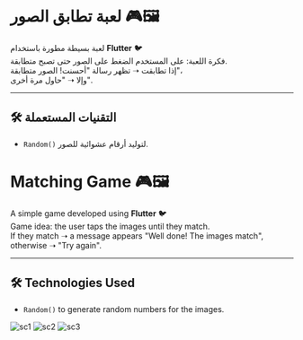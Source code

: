 
# لعبة تطابق الصور 🎮🖼️

لعبة بسيطة مطورة باستخدام **Flutter** 🐦  
فكرة اللعبة: على المستخدم الضغط على الصور حتى تصبح متطابقة.  
إذا تطابقت ➝ تظهر رسالة "أحسنت! الصور متطابقة"،  
وإلا ➝ "حاول مرة أخرى".

---

## 🛠️ التقنيات المستعملة
- `Random()` لتوليد أرقام عشوائية للصور.





# Matching Game 🎮🖼️

A simple game developed using **Flutter** 🐦  
Game idea: the user taps the images until they match.  
If they match ➝ a message appears "Well done! The images match",  
otherwise ➝ "Try again".

---

## 🛠️ Technologies Used
- `Random()` to generate random numbers for the images.

![sc1](https://github.com/user-attachments/assets/04c6fecd-6826-4b17-9f4a-5a83e1ebf212)
![sc2](https://github.com/user-attachments/assets/ec981261-88b8-4b5f-8bef-deb9ef097df5)
  ![sc3](https://github.com/user-attachments/assets/1fbd7f08-b895-4058-b94a-c2d5dc628f69)


